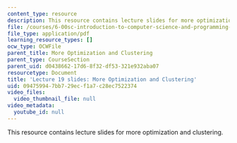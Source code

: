 ```yaml
---
content_type: resource
description: This resource contains lecture slides for more optimization and clustering.
file: /courses/6-00sc-introduction-to-computer-science-and-programming-spring-2011/094759947bb729ecf1a7c28ec7522374_MIT6_00SCS11_lec19_slides.pdf
file_type: application/pdf
learning_resource_types: []
ocw_type: OCWFile
parent_title: More Optimization and Clustering
parent_type: CourseSection
parent_uid: d0438662-17d6-8f32-df53-321e932aba07
resourcetype: Document
title: 'Lecture 19 slides: More Optimization and Clustering'
uid: 09475994-7bb7-29ec-f1a7-c28ec7522374
video_files:
  video_thumbnail_file: null
video_metadata:
  youtube_id: null
---
```

This resource contains lecture slides for more optimization and clustering.

